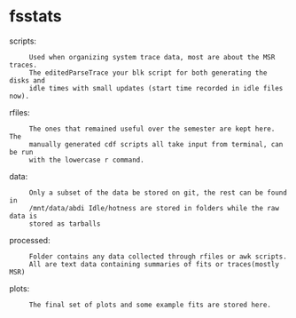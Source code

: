 fsstats
=======

scripts: 
         
         Used when organizing system trace data, most are about the MSR traces.
         The editedParseTrace your blk script for both generating the disks and 
         idle times with small updates (start time recorded in idle files now). 

rfiles: 

         The ones that remained useful over the semester are kept here. The 
         manually generated cdf scripts all take input from terminal, can be run
         with the lowercase r command.
         
data: 

         Only a subset of the data be stored on git, the rest can be found in
         /mnt/data/abdi Idle/hotness are stored in folders while the raw data is 
         stored as tarballs

processed: 

         Folder contains any data collected through rfiles or awk scripts.
         All are text data containing summaries of fits or traces(mostly MSR)

plots: 

         The final set of plots and some example fits are stored here. 

